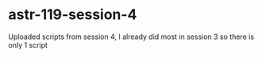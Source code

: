# astr-119-session-4
Uploaded scripts from session 4, I already did most in session 3 so there is only 1 script
